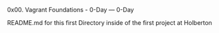 0x00. Vagrant
Foundations - 0-Day ― 0-Day

README.md for this first Directory inside of the first project at Holberton